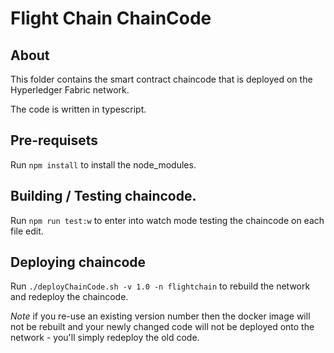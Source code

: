 # Flight Chain ChainCode

## About
This folder contains the smart contract chaincode that is deployed on the Hyperledger Fabric network.

The code is written in typescript.

## Pre-requisets

Run `npm install` to install the node_modules.

## Building / Testing chaincode.

Run `npm run test:w` to enter into watch mode testing the chaincode on each file edit.


## Deploying chaincode

Run `./deployChainCode.sh -v 1.0 -n flightchain` to rebuild the network and redeploy the chaincode.

*Note* if you re-use an existing version number then the docker image will not be rebuilt and your newly changed
code will not be deployed onto the network - you'll simply redeploy the old code. 